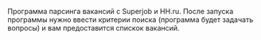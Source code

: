 Программа парсинга вакансий с  Superjob и HH.ru.
После запуска программы нужно ввести критерии поиска 
(программа будет задачать вопросы) и вам предоставится спискок вакансий.
